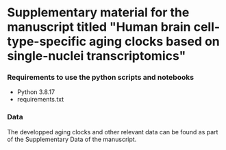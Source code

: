 # Supplementary material for the manuscript titled "Human brain cell-type-specific aging clocks based on single-nuclei transcriptomics"

### Requirements to use the python scripts and notebooks
* Python 3.8.17
* requirements.txt

### Data
The developped aging clocks and other relevant data can be found as part of the Supplementary Data of the manuscript.
